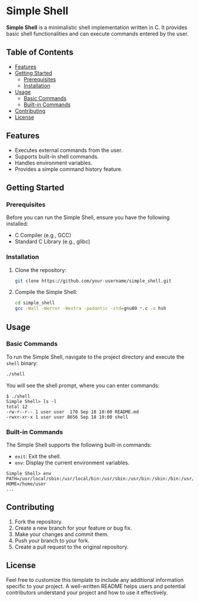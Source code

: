 # Simple Shell

**Simple Shell** is a minimalistic shell implementation written in C. It provides basic shell functionalities and can execute commands entered by the user.

## Table of Contents

- [Features](#features)
- [Getting Started](#getting-started)
  - [Prerequisites](#prerequisites)
  - [Installation](#installation)
- [Usage](#usage)
  - [Basic Commands](#basic-commands)
  - [Built-in Commands](#built-in-commands)
- [Contributing](#contributing)
- [License](#license)

## Features

- Executes external commands from the user.
- Supports built-in shell commands.
- Handles environment variables.
- Provides a simple command history feature.

## Getting Started

### Prerequisites

Before you can run the Simple Shell, ensure you have the following installed:

- C Compiler (e.g., GCC)
- Standard C Library (e.g., glibc)

### Installation

1. Clone the repository:

   ```bash
   git clone https://github.com/your-username/simple_shell.git
   ```

2. Compile the Simple Shell:

   ```bash
   cd simple_shell
   gcc -Wall -Werror -Wextra -pedantic -std=gnu89 *.c -o hsh
   ```

## Usage

### Basic Commands

To run the Simple Shell, navigate to the project directory and execute the `shell` binary:

```bash
./shell
```

You will see the shell prompt, where you can enter commands:

```shell
$ ./shell
Simple Shell> ls -l
total 12
-rw-r--r-- 1 user user  170 Sep 18 10:00 README.md
-rwxr-xr-x 1 user user 8656 Sep 18 10:00 shell
```

### Built-in Commands

The Simple Shell supports the following built-in commands:

- `exit`: Exit the shell.
- `env`: Display the current environment variables.

```shell
Simple Shell> env
PATH=/usr/local/sbin:/usr/local/bin:/usr/sbin:/usr/bin:/sbin:/bin:/usr/games:/usr/local/games:/snap/bin
HOME=/home/user
...
```

## Contributing

1. Fork the repository.
2. Create a new branch for your feature or bug fix.
3. Make your changes and commit them.
4. Push your branch to your fork.
5. Create a pull request to the original repository.

## License

Feel free to customize this template to include any additional information specific to your project. A well-written README helps users and potential contributors understand your project and how to use it effectively.
